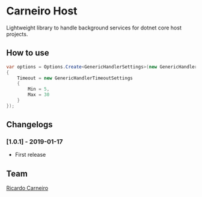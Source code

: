 # Carneiro Host

Lightweight library to handle background services for dotnet core host projects.

## How to use

```csharp
var options = Options.Create<GenericHandlerSettings>(new GenericHandlerSettings
{
    Timeout = new GenericHandlerTimeoutSettings
    { 
        Min = 5,
        Max = 30
    }
});
```

## Changelogs

### [1.0.1] - 2019-01-17

- First release

## Team

[Ricardo Carneiro](https://github.com/rjcarneiro)